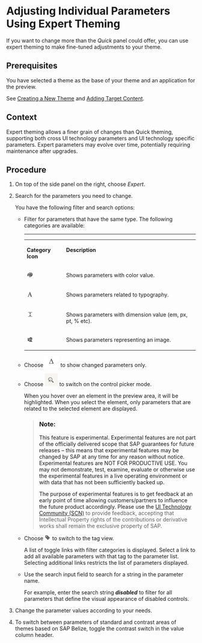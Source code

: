 <!-- loio5e6581e17b3741b99117dbadc636c48e -->

# Adjusting Individual Parameters Using Expert Theming

If you want to change more than the *Quick* panel could offer, you can use expert theming to make fine-tuned adjustments to your theme.



<a name="loio5e6581e17b3741b99117dbadc636c48e__prereq_N10015_N10012_N10001"/>

## Prerequisites

You have selected a theme as the base of your theme and an application for the preview.

See [Creating a New Theme](creating-a-new-theme-f987d5f.md) and [Adding Target Content](adding-target-content-6f99f7f.md).



<a name="loio5e6581e17b3741b99117dbadc636c48e__context_N10015_N10012_N10001"/>

## Context

Expert theming allows a finer grain of changes than Quick theming, supporting both cross UI technology parameters and UI technology specific parameters. Expert parameters may evolve over time, potentially requiring maintenance after upgrades.



## Procedure

1.  On top of the side panel on the right, choose *Expert*.

2.  Search for the parameters you need to change.

    You have the following filter and search options:

    -   Filter for parameters that have the same type. The following categories are available:

        ****


        <table>
        <tr>
        <th valign="top">

        Category Icon


        
        </th>
        <th valign="top">

        Description


        
        </th>
        </tr>
        <tr>
        <td valign="top">

        ![Show Colors Only](images/Show_Colors_Only_0aa8c11.png)


        
        </td>
        <td valign="top">

        Shows parameters with color value.


        
        </td>
        </tr>
        <tr>
        <td valign="top">

        ![Show Text Attributes Only](images/Show_Text_Attributes_Only_c718da5.png)


        
        </td>
        <td valign="top">

        Shows parameters related to typography.


        
        </td>
        </tr>
        <tr>
        <td valign="top">

        ![Show Dimensions Only](images/Show_Dimensions_Only_f6ab91b.png)


        
        </td>
        <td valign="top">

        Shows parameters with dimension value \(em, px, pt, % etc\).


        
        </td>
        </tr>
        <tr>
        <td valign="top">

        ![Show Images Only](images/Show_Images_Only_fdbb8a4.png)


        
        </td>
        <td valign="top">

        Shows parameters representing an image.


        
        </td>
        </tr>
        </table>
        
    -   Choose ![](images/Delta_Filter_f19cafd.png) to show changed parameters only.
    -   Choose ![](images/Control_Picker_2d4d775.png) to switch on the control picker mode.

        When you hover over an element in the preview area, it will be highlighted. When you select the element, only parameters that are related to the selected element are displayed.

        > ### Note:  
        > This feature is experimental. Experimental features are not part of the officially delivered scope that SAP guarantees for future releases – this means that experimental features may be changed by SAP at any time for any reason without notice. Experimental features are NOT FOR PRODUCTIVE USE. You may not demonstrate, test, examine, evaluate or otherwise use the experimental features in a live operating environment or with data that has not been sufficiently backed up.
        > 
        > The purpose of experimental features is to get feedback at an early point of time allowing customers/partners to influence the future product accordingly. Please use the [UI Technology Community \(SCN\)](http://help.sap.com/disclaimer?site=http://scn.sap.com/community/ui-technology/content?filterID=contentstatus%5bpublished%5d~category%5bui-theme-designer) to provide feedback, accepting that Intellectual Property rights of the contributions or derivative works shall remain the exclusive property of SAP.

    -   Choose ![Tag View](images/Tag_View_fdc5ba6.png) to switch to the tag view.

        A list of toggle links with filter categories is displayed. Select a link to add all available parameters with that tag to the parameter list. Selecting additional links restricts the list of parameters displayed.

    -   Use the search input field to search for a string in the parameter name.

        For example, enter the search string ***disabled*** to filter for all parameters that define the visual appearance of disabled controls.


3.  Change the parameter values according to your needs.

4.  To switch between parameters of standard and contrast areas of themes based on SAP Belize, toggle the contrast switch in the value column header.


